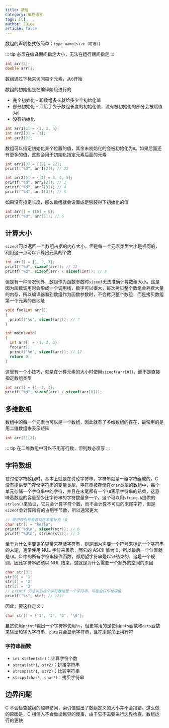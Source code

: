 ```yaml
---
title: 数组
category: 编程语言
tags: [C]
author: JQiue
article: false
---
```


数组的声明格式很简单：`type name[size（可选）]`

::: tip
必须在编译期间指定大小，无法在运行期间指定
:::

```c
int arr[3];
double arr[];
```

数组通过下标来访问每个元素，从`0`开始

数组的初始化是在编译阶段进行的

+ 完全初始化 - 即数组多长就给多少个初始化值
+ 部分初始化 - 只给了少于数组长度的初始化值，没有被初始化的部分会被赋值为`0`
+ 没有初始化

```c
int arr1[3] = {1, 2, 6};
int arr2[3] = {3};
int arr3[3];
```

数组可以指定初始化某个位置的值，其余未初始化的会被初始化为`0`。如果后面还有更多的值，这些会用于初始化指定元素后面的元素

```c
int arr1[3] = {[2] = 22};
printf("%d", arr1[2]); // 22

int arr2[5] = {[2] = 3, 4, 5};
printf("%d", arr2[2]); // 3
printf("%d", arr2[3]); // 4
printf("%d", arr2[4]); // 5
```

如果没有指定长度，那么数组就会设置成足够装得下初始化的值

```c
int arr[] = {[5] = 6};
printf("%d", arr[5]); // 6
```

## 计算大小

`sizeof`可以返回一个数组占据的内存大小，但是每一个元素类型大小是相同的，利用这一点可以计算出元素的个数

```c
int arr[] = {1, 2, 3};
printf("%d", sizeof(arr)); // 12
printf("%d", sizeof(arr) / sizeof(int)); // 3
```

但是有一种情况例外，数组作为函数参数时`sizeof`无法准确计算数组大小。这是因为函数调用时会形成一个调用栈，数字可以很大，每次拷贝整个数组会耗费大量的内存，所以编译器看到数组作为函数参数时，不会拷贝整个数组，而是拷贝数组第一个元素的首地址

```c
void foo(int arr[])
{
  printf("%d", sizeof(arr)); // ?
}

int main(void)
{
  int arr[] = {1, 2, 3};
  foo(arr);
  printf("%d", sizeof(arr)); // 12
  return 0;
}
```

这里有一个小技巧，就是在计算元素的大小时使用`sizeof(arr[0])`，而不是直接指定数组类型

```c
int arr[] = {1, 2, 3};
printf("%d", sizeof(arr) / sizeof(arr[0]));
```

## 多维数组

数组中的每一个元素也可以是一个数组，因此就有了多维数组的存在，最常用的是用二维数组来表示矩阵

```c
int arr[3][2];
```

::: tip
在二维数组中可以不用写行数，但列数必须写
:::

## 字符数组

在讨论字符数组时，基本上就是在讨论字符串，字符串就是一组字符组成的。C 没有提供专门存储字符串的变量类型，字符串被存储在`char`类型的数组中，每个单元存储一个字符串中的字符，并且在末尾都有一个`\0`表示字符串的结束，这意味着数组的容量至少比字符串的字符数量多一个。这个可以用`string.h`提供的`strlen()`来验证，它只会计算字符个数，而不会计算不可见的末尾字符，但是`sizeof`会计算所有的占用字节数，所以通常更大

```c
// 使用双引号会自动在末尾补充 \0
char str[] = "hello"; 
printf("%d\n", sizeof(str)); // 6
printf("%d\n", strlen(str)); // 5
```

至于为什么需要更多容量来存储字符串，则是因为需要一个符号来标记一个字符串的末尾，通常使用 NUL 字符来表示，而它的 ASCII 值为 0，所以最后一个位置就是`\0`。C 中的所有字符串操作函数，都期望字符串是以`\0`结束的，这是一个规则，因此字符串必须以 NUL 结束，这就是为什么需要一个额外的空间的原因

```c
char str[3];
str[0] = '1'
str[1] = '2'
str[2] = '3'
// printf 无法识别这个字符数组是一个字符串，可能会打印垃圾值
printf("%s", str); // 123?
```

因此，要这样定义：

```c
char str[] = {'1', '2', '3', '\0'};
```

虽然使用`printf`输出一个字符串使用`%s`，但更常用的是使用`puts`函数和`gets`函数来输出和输入字符串，`puts`只会显示字符串，且在末尾加上换行符

### 字符串函数

+ `int strlen(str)`：计算字符个数
+ `strcat(str1, str2)`：拼接字符串
+ `strcmp(str1, str2)`：比较字符串
+ `strcpy(char*, char*)`：拷贝字符串

## 边界问题

C 不会检查数组的越界访问，索引值超出了数组定义的大小并不会报错。这么做的原因是，C 相信人不会做出越界的傻事，由于它不需要进行边界检查，数组运行的更快
